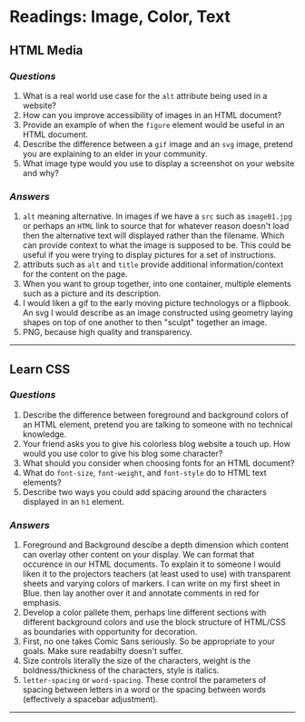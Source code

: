 # Readings: Image, Color, Text

## HTML Media

### *Questions*

1. What is a real world use case for the `alt` attribute being used in a website?
2. How can you improve accessibility of images in an HTML document?
3. Provide an example of when the `figure` element would be useful in an HTML document.
4. Describe the difference between a `gif` image and an `svg` image, pretend you are explaining to an elder in your community.
5. What image type would you use to display a screenshot on your website and why?

### *Answers*

1. `alt` meaning alternative. In images if we have a `src` such as `image01.jpg` or perhaps an `HTML` link to source that for whatever reason doesn't load then the alternative text will displayed rather than the filename. Which can provide context to what the image is supposed to be. This could be useful if you were trying to display pictures for a set of instructions.
2. attributs such as `alt` and `title` provide additional information/context for the content on the page.
3. When you want to group together, into one container, multiple elements such as a picture and its description.
4. I would liken a gif to the early moving picture technologys or a flipbook. An svg I would describe as an image constructed using geometry laying shapes on top of one another to then "sculpt" together an image.
5. PNG, because high quality and transparency.

___

## Learn CSS

### *Questions*

1. Describe the difference between foreground and background colors of an HTML element, pretend you are talking to someone with no technical knowledge.
2. Your friend asks you to give his colorless blog website a touch up. How would you use color to give his blog some character?
3. What should you consider when choosing fonts for an HTML document?
4. What do `font-size`, `font-weight`, and `font-style` do to HTML text elements?
5. Describe two ways you could add spacing around the characters displayed in an `h1` element.

### *Answers*

1. Foreground and Background descibe a depth dimension which content can overlay other content on your display. We can format that occurence in our HTML documents. To explain it to someone I would liken it to the projectors teachers (at least used to use) with transparent sheets and varying colors of markers. I can write on my first sheet in Blue. then lay another over it and annotate comments in red for emphasis.
2. Develop a color pallete them, perhaps line different sections with different background colors and use the block structure of HTML/CSS as boundaries with opportunity for decoration.
3. First, no one takes Comic Sans seriously. So be appropriate to your goals. Make sure readabilty doesn't suffer.
4. Size controls literally the size of the characters, weight is the boldness/thickness of the characters, style is italics.
5. `letter-spacing` or `word-spacing`. These control the parameters of spacing between letters in a word or the spacing between words (effectively a spacebar adjustment).

___

